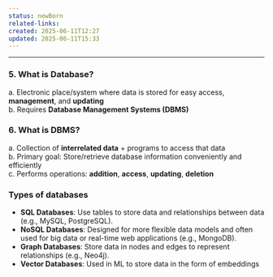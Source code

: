 ```yaml
---
status: newBorn
related-links: 
created: 2025-06-11T12:27
updated: 2025-06-11T15:33
---
```

---

### 5. What is Database?
a. Electronic place/system where data is stored for easy access, **management**, and **updating**  
b. Requires **Database Management Systems (DBMS)**

### 6. What is DBMS?
a. Collection of **interrelated data** + programs to access that data  
b. Primary goal: Store/retrieve database information conveniently and efficiently  
c. Performs operations: **addition**, **access**, **updating**, **deletion**

### Types of databases

- **SQL Databases**: Use tables to store data and relationships between data (e.g., MySQL, PostgreSQL).
- **NoSQL Databases**: Designed for more flexible data models and often used for big data or real-time web applications (e.g., MongoDB).
- **Graph Databases**: Store data in nodes and edges to represent relationships (e.g., Neo4j).
- **Vector Databases**: Used in ML to store data in the form of embeddings
